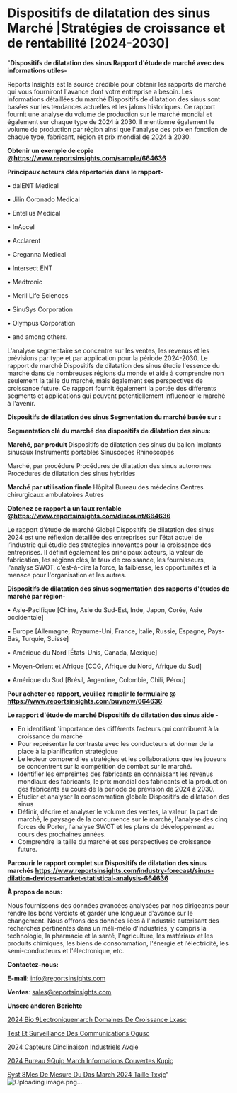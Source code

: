 # Dispositifs de dilatation des sinus Marché |Stratégies de croissance et de rentabilité [2024-2030]

"<strong>Dispositifs de dilatation des sinus Rapport d'étude de marché avec des informations utiles-</strong>

Reports Insights est la source crédible pour obtenir les rapports de marché qui vous fourniront l'avance dont votre entreprise a besoin. Les informations détaillées du marché Dispositifs de dilatation des sinus sont basées sur les tendances actuelles et les jalons historiques. Ce rapport fournit une analyse du volume de production sur le marché mondial et également sur chaque type de 2024 à 2030. Il mentionne également le volume de production par région ainsi que l'analyse des prix en fonction de chaque type, fabricant, région et prix mondial de 2024 à 2030.

<strong><b>Obtenir un exemple de copie @</b></strong><a href=https://www.reportsinsights.com/sample/664636><strong><b>https://www.reportsinsights.com/sample/664636</b></strong></a>

<b>Principaux acteurs clés répertoriés dans le rapport-</b>

<b> </b>• dalENT Medical

• Jilin Coronado Medical

• Entellus Medical

• InAccel

• Acclarent

• Creganna Medical

• Intersect ENT

• Medtronic

• Meril Life Sciences

• SinuSys Corporation

• Olympus Corporation

• and among others.

L'analyse segmentaire se concentre sur les ventes, les revenus et les prévisions par type et par application pour la période 2024-2030. Le rapport de marché Dispositifs de dilatation des sinus étudie l'essence du marché dans de nombreuses régions du monde et aide à comprendre non seulement la taille du marché, mais également ses perspectives de croissance future. Ce rapport fournit également la portée des différents segments et applications qui peuvent potentiellement influencer le marché à l'avenir.

<strong>Dispositifs de dilatation des sinus Segmentation du marché basée sur :</strong>

<strong> Segmentation clé du marché des dispositifs de dilatation des sinus: </strong>

<strong> Marché, par produit </strong>
Dispositifs de dilatation des sinus du ballon
Implants sinusaux
Instruments portables
Sinuscopes
Rhinoscopes

Marché, par procédure
Procédures de dilatation des sinus autonomes
Procédures de dilatation des sinus hybrides

<strong> Marché par utilisation finale </strong>
Hôpital
Bureau des médecins
Centres chirurgicaux ambulatoires
Autres

<strong><b>Obtenez ce rapport à un taux rentable @</b></strong><a href=https://www.reportsinsights.com/discount/664636><strong><b>https://www.reportsinsights.com/discount/664636</b></strong></a>

Le rapport d’étude de marché Global Dispositifs de dilatation des sinus 2024 est une réflexion détaillée des entreprises sur l’état actuel de l’industrie qui étudie des stratégies innovantes pour la croissance des entreprises. Il définit également les principaux acteurs, la valeur de fabrication, les régions clés, le taux de croissance, les fournisseurs, l'analyse SWOT, c'est-à-dire la force, la faiblesse, les opportunités et la menace pour l'organisation et les autres.

<strong>Dispositifs de dilatation des sinus segmentation des rapports d'études de marché par région-</strong>

• Asie-Pacifique [Chine, Asie du Sud-Est, Inde, Japon, Corée, Asie occidentale]

• Europe [Allemagne, Royaume-Uni, France, Italie, Russie, Espagne, Pays-Bas, Turquie, Suisse]

• Amérique du Nord [États-Unis, Canada, Mexique]

• Moyen-Orient et Afrique [CCG, Afrique du Nord, Afrique du Sud]

• Amérique du Sud [Brésil, Argentine, Colombie, Chili, Pérou]

<strong>Pour acheter ce rapport, veuillez remplir le formulaire @   <a href=https://www.reportsinsights.com/buynow/664636>https://www.reportsinsights.com/buynow/664636</a></strong>

<strong>Le rapport d'étude de marché Dispositifs de dilatation des sinus aide -</strong>
<ul>
  <li>En identifiant 'importance des différents facteurs qui contribuent à la croissance du marché</li>
  <li>Pour représenter le contraste avec les conducteurs et donner de la place à la planification stratégique</li>
  <li>Le lecteur comprend les stratégies et les collaborations que les joueurs se concentrent sur la compétition de combat sur le marché.</li>
  <li>Identifier les empreintes des fabricants en connaissant les revenus mondiaux des fabricants, le prix mondial des fabricants et la production des fabricants au cours de la période de prévision de 2024 à 2030.</li>
  <li>Étudier et analyser la consommation globale Dispositifs de dilatation des sinus</li>
  <li>Définir, décrire et analyser le volume des ventes, la valeur, la part de marché, le paysage de la concurrence sur le marché, l'analyse des cinq forces de Porter, l'analyse SWOT et les plans de développement au cours des prochaines années.</li>
  <li>Comprendre la taille du marché et ses perspectives de croissance future.</li>
</ul>

<strong>Parcourir le rapport complet sur Dispositifs de dilatation des sinus marchés <a href=https://www.reportsinsights.com/industry-forecast/sinus-dilation-devices-market-statistical-analysis-664636>https://www.reportsinsights.com/industry-forecast/sinus-dilation-devices-market-statistical-analysis-664636</a></strong>

<strong>À propos de nous:</strong>

Nous fournissons des données avancées analysées par nos dirigeants pour rendre les bons verdicts et garder une longueur d'avance sur le changement. Nous offrons des données liées à l'industrie autorisant des recherches pertinentes dans un méli-mélo d'industries, y compris la technologie, la pharmacie et la santé, l'agriculture, les matériaux et les produits chimiques, les biens de consommation, l'énergie et l'électricité, les semi-conducteurs et l'électronique, etc.

<strong>Contactez-nous:</strong>

<strong>E-mail:</strong> <a href=mailto:info@reportsinsights.com>info@reportsinsights.com</a>

<strong>Ventes</strong>: <a href=mailto:sales@reportsinsights.com>sales@reportsinsights.com</a>

<strong>Unsere anderen Berichte</strong>

<a href=https://www.linkedin.com/pulse/2024-bio%C3%A9lectroniquemarch%C3%A9-domaines-de-croissance-lxasc/>2024 Bio 9Lectroniquemarch Domaines De Croissance Lxasc</a>

<a href=https://www.linkedin.com/pulse/test-et-surveillance-des-communications-ogusc/>Test Et Surveillance Des Communications Ogusc</a>

<a href=https://www.linkedin.com/pulse/2024-capteurs-dinclinaison-industriels-avqie/>2024 Capteurs Dinclinaison Industriels Avqie</a>

<a href=https://www.linkedin.com/pulse/2024-bureau-%C3%A9quip%C3%A9-march%C3%A9-informations-couvertes-kupic/>2024 Bureau  9Quip March Informations Couvertes Kupic</a>

<a href=https://www.linkedin.com/pulse/syst%C3%A8mes-de-mesure-du-das-march%C3%A9-2024-taille-txxjc/>Syst 8Mes De Mesure Du Das March 2024 Taille Txxjc</a>"
![Uploading image.png…]()
